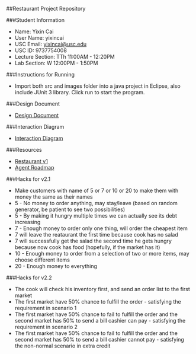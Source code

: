 ##Restaurant Project Repository

###Student Information
  + Name: Yixin Cai
  + User Name: yixincai
  + USC Email: yixincai@usc.edu
  + USC ID: 9737754008
  + Lecture Section: TTh 11:00AM - 12:20PM
  + Lab Section: W 12:00PM - 1:50PM

###Instructions for Running
  + Import both src and images folder into a java project in Eclipse, also include JUnit 3 library. Click run to start the program.

###Design Document
  + [Design Document](DesignDoc.pdf)

###Interaction Diagram
  + [Interaction Diagram](InteractionDiagram.jpeg)

###Resources
  + [Restaurant v1](http://www-scf.usc.edu/~csci201/readings/restaurant-v1.html)
  + [Agent Roadmap](http://www-scf.usc.edu/~csci201/readings/agent-roadmap.html)

###Hacks for v2.1
  + Make customers with name of 5 or 7 or 10 or 20 to make them with money the same as their names
  + 5 - No money to order anything, may stay/leave (based on random generator, be patient to see two possibilities)
  + 5 - By making it hungry multiple times we can actually see its debt increasing
  + 7 - Enough money to order only one thing, will order the cheapest item
  + 7 will leave the reataurant the first time because cook has no salad
  + 7 will successfully get the salad the second time he gets hungry because now cook has food (hopefully, if the market has it)
  + 10 - Enough money to order from a selection of two or more items, may choose different items
  + 20 - Enough money to everything

###Hacks for v2.2
  + The cook will check his inventory first, and send an order list to the first market
  + The first market have 50% chance to fulfill the order - satisfying the requirement in scenario 1
  + The first market have 50% chance to fail to fulfill the order and the second market has 50% to send a bill cashier can pay - satisfying the requirement in scenario 2
  + The first market have 50% chance to fail to fulfill the order and the second market has 50% to send a bill cashier cannot pay - satisfying the non-normal scenario in extra credit